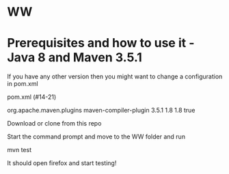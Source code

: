 # WW
# Prerequisites and how to use it - Java 8  and Maven 3.5.1 

If you have any other version then you might want to change a configuration in pom.xml


pom.xml (#14-21)

<groupId>org.apache.maven.plugins</groupId>
<artifactId>maven-compiler-plugin</artifactId>
<version>3.5.1</version>
<configuration>
   <source>1.8</source>
   <target>1.8</target>
   <verbose>true</verbose>
</configuration>

Download or clone from this repo

Start the command prompt and move to the WW folder and run


mvn test


It should open firefox and start testing!
